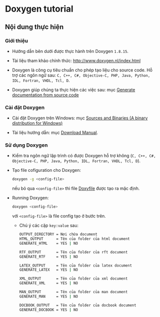 # Doxygen tutorial

## Nội dung thực hiện

### Giới thiệu

* Hướng dẫn bên dưới được thực hành trên Doxygen `1.8.15`.

* Tài liệu tham khảo chính thức: <http://www.doxygen.nl/index.html>

* Doxygen là công cụ tiêu chuẩn cho phép tạo liệu cho source code. Hỗ trợ các ngôn ngữ sau: `C, C++, C#, Objective-C, PHP, Java, Python, IDL, Fortran, VHDL, Tcl, D`.

* Doxygen giúp chúng ta thực hiện các việc sau: mục [Generate documentation from source code](http://www.doxygen.nl/index.html)

### Cài đặt Doxygen

* Cài đặt Doxygen trên Windows: mục [Sources and Binaries (A binary distribution for Windows)](http://www.doxygen.nl/download.html)

* Tài liệu hướng dẫn: mục [Download Manual](http://www.doxygen.nl/download.html).

### Sử dụng Doxygen

* Kiểm tra ngôn ngữ lập trình có được Doxygen hỗ trợ không (`C, C++, C#, Objective-C, PHP, Java, Python, IDL, Fortran, VHDL, Tcl, D`).

* Tạo file cofiguration cho Doxygen:

  ```bash
  doxygen -g <config-file>
  ```

  nếu bỏ qua `<config-file>` thì file [Doxyfile](https://github.com/thiminhnhut/doxygen-tutorial/blob/master/config-default/Doxyfile) được tạo ra mặc định.

* Running Doxygen:

  ```bash
  doxygen <config-file>
  ```

  với `<config-file>` là file config tạo ở bước trên.

  * Chú ý các cặp `key:value` sau:
  
    ```bash
    OUTPUT_DIRECTORY = Nơi chứa document
    HTML_OUTPUT      = Tên của folder của html document
    GENERATE_HTML    = YES | NO

    RTF_OUTPUT       = Tên của folder của rft document
    GENERATE_RTF     = YES | NO

    LATEX_OUTPUT     = Tên của folder của latex document
    GENERATE_LATEX   = YES | NO

    XML_OUTPUT       = Tên của folder của xml document
    GENERATE_XML     = YES | NO

    MAN_OUTPUT       = Tên của folder của man document
    GENERATE_MAN     = YES | NO

    DOCBOOK_OUTPUT   = Tên của folder của docbook document
    GENERATE_DOCBOOK = YES | NO
    ```